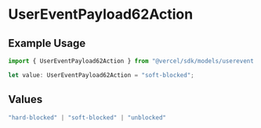 # UserEventPayload62Action

## Example Usage

```typescript
import { UserEventPayload62Action } from "@vercel/sdk/models/userevent.js";

let value: UserEventPayload62Action = "soft-blocked";
```

## Values

```typescript
"hard-blocked" | "soft-blocked" | "unblocked"
```